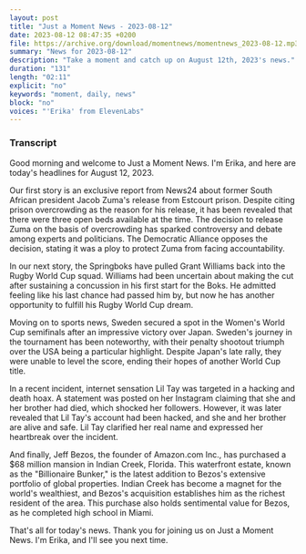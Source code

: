 ```yaml
---
layout: post
title: "Just a Moment News - 2023-08-12"
date: 2023-08-12 08:47:35 +0200
file: https://archive.org/download/momentnews/momentnews_2023-08-12.mp3
summary: "News for 2023-08-12"
description: "Take a moment and catch up on August 12th, 2023's news."
duration: "131"
length: "02:11"
explicit: "no"
keywords: "moment, daily, news"
block: "no"
voices: "'Erika' from ElevenLabs"
---
```


### Transcript

Good morning and welcome to Just a Moment News. I'm Erika, and here are today's headlines for August 12, 2023.

Our first story is an exclusive report from News24 about former South African president Jacob Zuma's release from Estcourt prison. Despite citing prison overcrowding as the reason for his release, it has been revealed that there were three open beds available at the time. The decision to release Zuma on the basis of overcrowding has sparked controversy and debate among experts and politicians. The Democratic Alliance opposes the decision, stating it was a ploy to protect Zuma from facing accountability. 

In our next story, the Springboks have pulled Grant Williams back into the Rugby World Cup squad. Williams had been uncertain about making the cut after sustaining a concussion in his first start for the Boks. He admitted feeling like his last chance had passed him by, but now he has another opportunity to fulfill his Rugby World Cup dream.

Moving on to sports news, Sweden secured a spot in the Women's World Cup semifinals after an impressive victory over Japan. Sweden's journey in the tournament has been noteworthy, with their penalty shootout triumph over the USA being a particular highlight. Despite Japan's late rally, they were unable to level the score, ending their hopes of another World Cup title.

In a recent incident, internet sensation Lil Tay was targeted in a hacking and death hoax. A statement was posted on her Instagram claiming that she and her brother had died, which shocked her followers. However, it was later revealed that Lil Tay's account had been hacked, and she and her brother are alive and safe. Lil Tay clarified her real name and expressed her heartbreak over the incident.

And finally, Jeff Bezos, the founder of Amazon.com Inc., has purchased a $68 million mansion in Indian Creek, Florida. This waterfront estate, known as the "Billionaire Bunker," is the latest addition to Bezos's extensive portfolio of global properties. Indian Creek has become a magnet for the world's wealthiest, and Bezos's acquisition establishes him as the richest resident of the area. This purchase also holds sentimental value for Bezos, as he completed high school in Miami.

That's all for today's news. Thank you for joining us on Just a Moment News. I'm Erika, and I'll see you next time.
